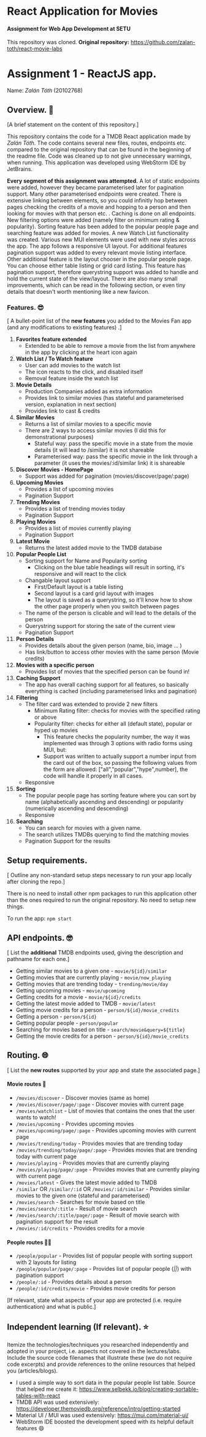 # React Application for Movies
#### Assignment for Web App Development at SETU

This repository was cloned. **Original repository:** https://github.com/zalan-toth/react-movie-labs 

# Assignment 1 - ReactJS app.

Name: *Zalán Tóth* (20102768)

## Overview. :monocle_face:

[A brief statement on the content of this repository.]

This repository contains the code for a TMDB React application made by *Zalán Tóth*. The code contains several new files, routes, endpoints etc. compared to the original repository that can be found in the beginning of the readme file. Code was cleaned up to not give unnecessary warnings, when running. This application was developed using WebStorm IDE by JetBrains.

**Every segment of this assignment was attempted.**
A lot of static endpoints were added, however they became parameterised later for pagination support. Many other parameterised endpoints were created. There is extensive linking between elements, so you could infinitly hop between pages checking the credits of a movie and hopping to a person and then looking for movies with that person etc. . Caching is done on all endpoints. New filtering options were added (namely filter on minimum rating & popularity). Sorting feature has been added to the popular people page and searching feature was added for movies. A new Watch List functionality was created. Various new MUI elements were used with new styles across the app. The app follows a responsive UI layout. For additional features pagination support was added to every relevant movie listing interface. Other additional feature is the layout chooser in the popular people page. You can choose either table listing or grid card listing. This feature has pagination support, therefore querystring support was added to handle and hold the current state of the view/layout. There are also many small improvements, which can be read in the following section, or even tiny details that doesn't worth mentioning like a new favicon.

### Features. :sunglasses:
[ A bullet-point list of the __new features__ you added to the Movies Fan app (and any modifications to existing features) .]

 
1. **Favorites feature extended**
    - Extended to be able to remove a movie from the list from anywhere in the app by clicking at the heart icon again
2. **Watch List / To Watch feature**
    - User can add movies to the watch list
    - The icon reacts to the click, and disabled itself
    - Removal feature inside the watch list
3. **Movie Details**
    - Production Companies added as extra information
    - Provides link to similar movies (has stateful and parameterised version, explanation in next section)
    - Provides link to cast & credits
4. **Similar Movies**
    - Returns a list of similar movies to a specific movie
    - There are 2 ways to access similar movies (I did this for demonstrational purposes)
        - Stateful way: pass the specific movie in a state from the movie details (it will lead to /similar) it is not shareable
        - Parameterised way: pass the specific movie in the link through a parameter (it uses the movies/:id/similar link) it is shareable
5. **Discover Movies - HomePage**
    - Support was added for pagination (movies/discover/page/:page)
6. **Upcoming Movies**
    - Provides a list of upcoming movies
    - Pagination Support
7. **Trending Movies**
    - Provides a list of trending movies today
    - Pagination Support
8. **Playing Movies**
    - Provides a list of movies currently playing
    - Pagination Support
9. **Latest Movie**
    - Returns the latest added movie to the TMDB database
10. **Popular People List**
    - Sorting support for Name and Popularity sorting
        - Clicking on the blue table headings will result in sorting, it's responsive and will react to the click
    - Changable layout support
        - First/Default layout is a table listing
        - Second layout is a card grid layout with images
        - The layout is saved as a querystring, so it'll know how to show the other page properly when you switch between pages
    - The name of the person is clicable and will lead to the details of the person
    - Querystring support for storing the sate of the current view
    - Pagination Support
11. **Person Details**
    - Provides details about the given person (name, bio, image ... )
    - Has link/button to access other movies with the same person (Movie credits)
12. **Movies with a specific person**
    - Provides list of movies that the specified person can be found in!
13. **Caching Support**
    - The app has overall caching support for all features, so basically everything is cached (including parameterised links and pagination)
14. **Filtering**
    - The filter card was extended to provide 2 new filters
        - Minimum Rating filter: checks for movies with the specified rating or above
        - Popularity filter: checks for either all (default state), popular or hyped up movies
             - This feature checks the popularity number, the way it was implemented was through 3 options with radio forms using MUI, but:
             - Support was written to actually support a number input from the card out of the box, so passing the following values from the form are allowed: ["all","popular","hype",number], the code will handle it properly in all cases.
    - Responsive
15. **Sorting**
    - The popular people page has sorting feature where you can sort by name (alphabetically ascending and descending) or popularity (numerically ascending and descending)
    - Responsive
16. **Searching**
    - You can search for movies with a given name.
    - The search utilizes TMDBs querying to find the matching movies
    - Pagination Support for the results

## Setup requirements.

[ Outline any non-standard setup steps necessary to run your app locally after cloning the repo.]

There is no need to install other npm packages to run this application other than the ones required to run the original repository. No need to setup new things.

To run the app:
`npm start`

## API endpoints. :nerd_face:

[ List the __additional__ TMDB endpoints used, giving the description and pathname for each one.] 

+ Getting similar movies to a given one - `movie/${id}/similar`
+ Getting movies that are currently playing - `movie/now_playing`
+ Getting movies that are trending today - `trending/movie/day`
+ Getting upcoming movies - `movie/upcoming`
+ Getting credits for a movie - `movie/${id}/credits`
+ Getting the latest movie added to TMDB - `movie/latest`
+ Getting movie credits for a person - `person/${id}/movie_credits`
+ Getting a person - `person/${id}`
+ Getting popular people - `person/popular`
+ Searching for movies based on title - `search/movie&query=${title}`
+ Getting the movie credits for a person - `person/${id}/movie_credits`

## Routing. :globe_with_meridians:	

[ List the __new routes__ supported by your app and state the associated page.]
#### Movie routes :movie_camera:
+ `/movies/discover` - Discover movies (same as home)
+ `/movies/discover/page/:page` - Discover movies with current page
+ `/movies/watchlist` - List of movies that contains the ones that the user wants to watch!
+ `/movies/upcoming` - Provides upcoming movies
+ `/movies/upcoming/page/:page` - Provides upcoming movies with current page
+ `/movies/trending/today` - Provides movies that are trending today
+ `/movies/trending/today/page/:page` - Provides movies that are trending today with current page
+ `/movies/playing` - Provides movies that are currently playing
+ `/movies/playing/page/:page` - Provides movies that are currently playing with current page
+ `/movies/latest` - Gives the latest movie added to TMDB
+ `/similar` OR `/similar/:id` OR `/movies/:id/similar` - Provides similar movies to the given one (stateful and parameterised)
+ `/movies/search` - Searches for movie based on title
+ `/movies/search/:title` - Result of movie search
+ `/movies/search/:title/page/:page` - Result of movie search with pagination support for the result
+ `/movies/:id/credits` - Provides credits for a movie
#### People routes :person_red_hair:
+ `/people/popular` - Provides list of popular people with sorting support with 2 layouts for listing
+ `/people/popular/page/:page` - Provides list of popular people (_||_) with pagination support
+ `/people/:id` - Provides details about a person
+ `/people/:id/credits/movie` - Provides movie credits for person

[If relevant, state what aspects of your app are protected (i.e. require authentication) and what is public.]

## Independent learning (If relevant). :star:

Itemize the technologies/techniques you researched independently and adopted in your project, 
i.e. aspects not covered in the lectures/labs. Include the source code filenames that illustrate these 
(we do not require code excerpts) and provide references to the online resources that helped you (articles/blogs).

+ I used a simple way to sort data in the popular people list table. Source that helped me create it: https://www.selbekk.io/blog/creating-sortable-tables-with-react
+ TMDB API was used extensively: https://developer.themoviedb.org/reference/intro/getting-started
+ Material UI / MUI was used extensively: https://mui.com/material-ui/ 
+ WebStorm IDE boosted the development speed with its helpful default features :smile:



